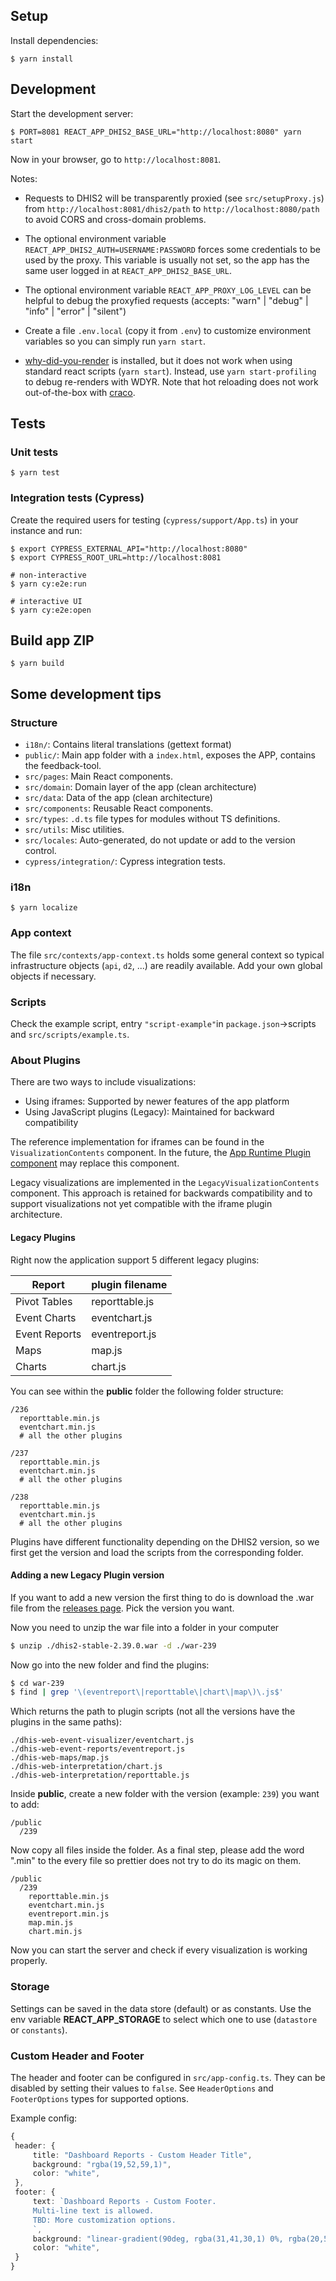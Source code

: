 ## Setup

Install dependencies:

```
$ yarn install
```

## Development

Start the development server:

```
$ PORT=8081 REACT_APP_DHIS2_BASE_URL="http://localhost:8080" yarn start
```

Now in your browser, go to `http://localhost:8081`.

Notes:

-   Requests to DHIS2 will be transparently proxied (see `src/setupProxy.js`) from `http://localhost:8081/dhis2/path` to `http://localhost:8080/path` to avoid CORS and cross-domain problems.

-   The optional environment variable `REACT_APP_DHIS2_AUTH=USERNAME:PASSWORD` forces some credentials to be used by the proxy. This variable is usually not set, so the app has the same user logged in at `REACT_APP_DHIS2_BASE_URL`.

-   The optional environment variable `REACT_APP_PROXY_LOG_LEVEL` can be helpful to debug the proxyfied requests (accepts: "warn" | "debug" | "info" | "error" | "silent")

-   Create a file `.env.local` (copy it from `.env`) to customize environment variables so you can simply run `yarn start`.

-   [why-did-you-render](https://github.com/welldone-software/why-did-you-render) is installed, but it does not work when using standard react scripts (`yarn start`). Instead, use `yarn start-profiling` to debug re-renders with WDYR. Note that hot reloading does not work out-of-the-box with [craco](https://github.com/gsoft-inc/craco).

## Tests

### Unit tests

```
$ yarn test
```

### Integration tests (Cypress)

Create the required users for testing (`cypress/support/App.ts`) in your instance and run:

```
$ export CYPRESS_EXTERNAL_API="http://localhost:8080"
$ export CYPRESS_ROOT_URL=http://localhost:8081

# non-interactive
$ yarn cy:e2e:run

# interactive UI
$ yarn cy:e2e:open
```

## Build app ZIP

```
$ yarn build
```

## Some development tips

### Structure

-   `i18n/`: Contains literal translations (gettext format)
-   `public/`: Main app folder with a `index.html`, exposes the APP, contains the feedback-tool.
-   `src/pages`: Main React components.
-   `src/domain`: Domain layer of the app (clean architecture)
-   `src/data`: Data of the app (clean architecture)
-   `src/components`: Reusable React components.
-   `src/types`: `.d.ts` file types for modules without TS definitions.
-   `src/utils`: Misc utilities.
-   `src/locales`: Auto-generated, do not update or add to the version control.
-   `cypress/integration/`: Cypress integration tests.

### i18n

```
$ yarn localize
```

### App context

The file `src/contexts/app-context.ts` holds some general context so typical infrastructure objects (`api`, `d2`, ...) are readily available. Add your own global objects if necessary.

### Scripts

Check the example script, entry `"script-example"`in `package.json`->scripts and `src/scripts/example.ts`.

### About Plugins

There are two ways to include visualizations:

-   Using iframes: Supported by newer features of the app platform
-   Using JavaScript plugins (Legacy): Maintained for backward compatibility

The reference implementation for iframes can be found in the `VisualizationContents` component. In the future, the [App Runtime Plugin component](https://developers.dhis2.org/docs/app-runtime/components/plugin/) may replace this component.

Legacy visualizations are implemented in the `LegacyVisualizationContents` component. This approach is retained for backwards compatibility and to support visualizations not yet compatible with the iframe plugin architecture.

#### Legacy Plugins

Right now the application support 5 different legacy plugins:

| Report        | plugin filename |
| ------------- | --------------- |
| Pivot Tables  | reporttable.js  |
| Event Charts  | eventchart.js   |
| Event Reports | eventreport.js  |
| Maps          | map.js          |
| Charts        | chart.js        |

You can see within the **public** folder the following folder structure:

```
/236
  reporttable.min.js
  eventchart.min.js
  # all the other plugins

/237
  reporttable.min.js
  eventchart.min.js
  # all the other plugins

/238
  reporttable.min.js
  eventchart.min.js
  # all the other plugins
```

Plugins have different functionality depending on the DHIS2 version, so we first get the version and load the scripts from the corresponding folder.

#### Adding a new Legacy Plugin version

If you want to add a new version the first thing to do is download the .war file from the [releases page](https://releases.dhis2.org/). Pick the version you want.

Now you need to unzip the war file into a folder in your computer

```bash
$ unzip ./dhis2-stable-2.39.0.war -d ./war-239
```

Now go into the new folder and find the plugins:

```bash
$ cd war-239
$ find | grep '\(eventreport\|reporttable\|chart\|map\)\.js$'
```

Which returns the path to plugin scripts (not all the versions have the plugins in the same paths):

```
./dhis-web-event-visualizer/eventchart.js
./dhis-web-event-reports/eventreport.js
./dhis-web-maps/map.js
./dhis-web-interpretation/chart.js
./dhis-web-interpretation/reporttable.js
```

Inside **public**, create a new folder with the version (example: `239`) you want to add:

```
/public
  /239
```

Now copy all files inside the folder. As a final step, please add the word ".min" to the every file so prettier does not try to do its magic on them.

```
/public
  /239
    reporttable.min.js
    eventchart.min.js
    eventreport.min.js
    map.min.js
    chart.min.js
```

Now you can start the server and check if every visualization is working properly.

### Storage

Settings can be saved in the data store (default) or as constants. Use the env variable **REACT_APP_STORAGE** to select which one to use (`datastore` or `constants`).

### Custom Header and Footer

The header and footer can be configured in `src/app-config.ts`. They can be disabled by setting their values to `false`.
See `HeaderOptions` and `FooterOptions` types for supported options.

Example config:

```typescript
{
 header: {
     title: "Dashboard Reports - Custom Header Title",
     background: "rgba(19,52,59,1)",
     color: "white",
 },
 footer: {
     text: `Dashboard Reports - Custom Footer.
     Multi-line text is allowed.
     TBD: More customization options.
     `,
     background: "linear-gradient(90deg, rgba(31,41,30,1) 0%, rgba(20,50,28,1) 50%, rgba(31,41,30,1) 100%)",
     color: "white",
 }
}
```

